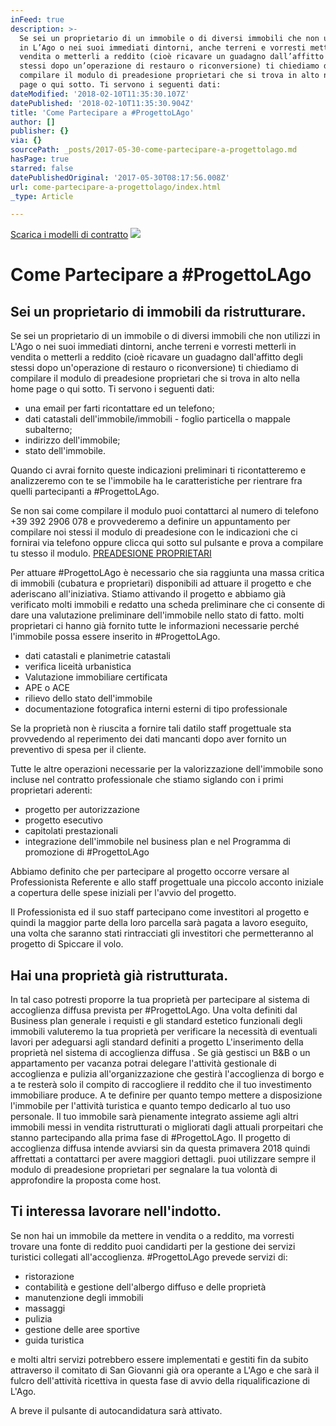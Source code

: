 ```yaml
---
inFeed: true
description: >-
  Se sei un proprietario di un immobile o di diversi immobili che non utilizzi
  in L’Ago o nei suoi immediati dintorni, anche terreni e vorresti metterli in
  vendita o metterli a reddito (cioè ricavare un guadagno dall’affitto degli
  stessi dopo un’operazione di restauro o riconversione) ti chiediamo di
  compilare il modulo di preadesione proprietari che si trova in alto nella home
  page o qui sotto. Ti servono i seguenti dati:
dateModified: '2018-02-10T11:35:30.107Z'
datePublished: '2018-02-10T11:35:30.904Z'
title: 'Come Partecipare a #ProgettoLAgo'
author: []
publisher: {}
via: {}
sourcePath: _posts/2017-05-30-come-partecipare-a-progettolago.md
hasPage: true
starred: false
datePublishedOriginal: '2017-05-30T08:17:56.008Z'
url: come-partecipare-a-progettolago/index.html
_type: Article

---
```

[Scarica i modelli di contratto][0]
![](https://imgflo.herokuapp.com/graph/2b2431f8e7ba7b0/aa9d844bde34bf530c2f4d8dd6d4bcda/croprotate.jpg?cropheight=2619&cropwidth=4656&degrees=0&input=https%3A%2F%2Fthe-grid-user-content.s3-us-west-2.amazonaws.com%2F6692a01d-db9f-478a-8cda-9e16b25f8aaa.jpg&x=0&y=0)

# Come Partecipare a \#ProgettoLAgo

## Sei un proprietario di immobili da ristrutturare.

Se sei un proprietario di un immobile o di diversi immobili che non utilizzi in L'Ago o nei suoi immediati dintorni, anche terreni e vorresti metterli in vendita o metterli a reddito (cioè ricavare un guadagno dall'affitto degli stessi dopo un'operazione di restauro o riconversione) ti chiediamo di compilare il modulo di preadesione proprietari che si trova in alto nella home page o qui sotto. Ti servono i seguenti dati:

* una email per farti ricontattare ed un telefono;
* dati catastali dell'immobile/immobili - foglio particella o mappale subalterno;
* indirizzo dell'immobile;
* stato dell'immobile.

Quando ci avrai fornito queste indicazioni preliminari ti ricontatteremo e analizzeremo con te se l'immobile ha le caratteristiche per rientrare fra quelli partecipanti a \#ProgettoLAgo. 

Se non sai come compilare il modulo puoi contattarci al numero di telefono +39 392 2906 078 e provvederemo a definire un appuntamento per compilare noi stessi il modulo di preadesione con le indicazioni che ci fornirai via telefono oppure clicca qui sotto sul pulsante e prova a compilare tu stesso il modulo.
[PREADESIONE PROPRIETARI][1]

Per attuare \#ProgettoLAgo è necessario che sia raggiunta una massa critica di immobili (cubatura e proprietari) disponibili ad attuare il progetto e che aderiscano all'iniziativa. Stiamo attivando il progetto e abbiamo già verificato molti immobili e redatto una scheda preliminare che ci consente di dare una valutazione preliminare dell'immobile nello stato di fatto. molti proprietari ci hanno già fornito tutte le informazioni necessarie perché l'immobile possa essere inserito in \#ProgettoLAgo.

* dati catastali e planimetrie catastali
* verifica liceità urbanistica
* Valutazione immobiliare certificata
* APE o ACE
* rilievo dello stato dell'immobile
* documentazione fotografica interni esterni di tipo professionale

Se la proprietà non è riuscita a fornire tali datilo staff progettuale sta provvedendo al reperimento dei dati mancanti dopo aver fornito un preventivo di spesa per il cliente.

Tutte le altre operazioni necessarie per la valorizzazione dell'immobile sono incluse nel contratto professionale che stiamo siglando con i primi proprietari aderenti:

* progetto per autorizzazione
* progetto esecutivo
* capitolati prestazionali
* integrazione dell'immobile nel business plan e nel Programma di promozione di \#ProgettoLAgo 

Abbiamo definito che per partecipare al progetto occorre versare al Professionista Referente e allo staff progettuale una piccolo acconto iniziale a copertura delle spese iniziali per l'avvio del progetto.

Il Professionista ed il suo staff partecipano come investitori al progetto e quindi la maggior parte della loro parcella sarà pagata a lavoro eseguito, una volta che saranno stati rintracciati gli investitori che permetteranno al progetto di Spiccare il volo.

## Hai una proprietà già ristrutturata.

In tal caso potresti proporre la tua proprietà per partecipare al sistema di accoglienza diffusa prevista per \#ProgettoLAgo. Una volta definiti dal Business plan generale i requisti e gli standard estetico funzionali degli immobili valuteremo la tua proprietà per verificare la necessità di eventuali lavori per adeguarsi agli standard definiti a progetto L'inserimento della proprietà nel sistema di accoglienza diffusa . Se già gestisci un B&B o un appartamento per vacanza potrai delegare l'attività gestionale di accoglienza e pulizia all'organizzazione che gestirà l'accoglienza di borgo e a te resterà solo il compito di raccogliere il reddito che il tuo investimento immobiliare produce. A te definire per quanto tempo mettere a disposizione l'immobile per l'attività turistica e quanto tempo dedicarlo al tuo uso personale. Il tuo immobile sarà pienamente integrato assieme agli altri immobili messi in vendita ristrutturati o migliorati dagli attuali prorpeitari che stanno partecipando alla prima fase di \#ProgettoLAgo. Il progetto di accoglienza diffusa intende avviarsi sin da questa primavera 2018 quindi affrettati a contattarci per avere maggiori dettagli. puoi utilizzare sempre il modulo di preadesione proprietari per segnalare la tua volontà di approfondire la proposta come host. 

## Ti interessa lavorare nell'indotto.

Se non hai un immobile da mettere in vendita o a reddito, ma vorresti trovare una fonte di reddito puoi candidarti per la gestione dei servizi turistici collegati all'accoglienza. \#ProgettoLAgo prevede servizi di:

* ristorazione
* contabilità e gestione dell'albergo diffuso e delle proprietà
* manutenzione degli immobili
* massaggi
* pulizia
* gestione delle aree sportive
* guida turistica

e molti altri servizi potrebbero essere implementati e gestiti fin da subito attraverso il comitato di San Giovanni già ora operante a L'Ago e che sarà il fulcro dell'attività ricettiva in questa fase di avvio della riqualificazione di L'Ago.

A breve il pulsante di autocandidatura sarà attivato.

[0]: https://1drv.ms/f/s!AtM02Wu_Fo4oiTjNNekkJYJ13TLt
[1]: https://goo.gl/forms/FNH0uvUvbNtGwyH93
